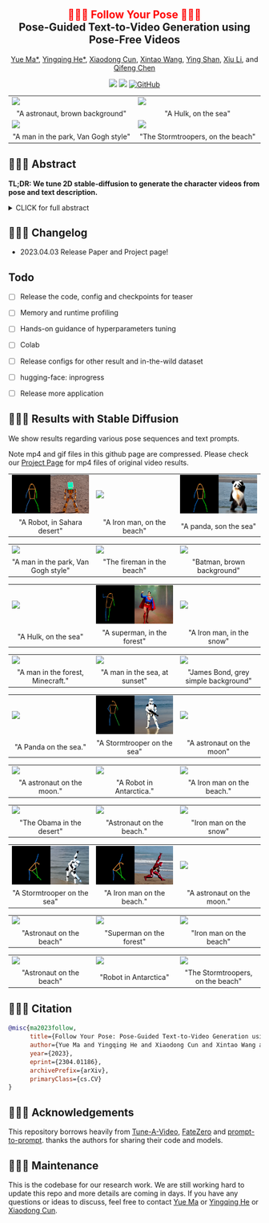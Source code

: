 <div align="center">
<h2><font color="red"> 🕺🕺🕺 Follow Your Pose 💃💃💃 </font></center> <br> <center>Pose-Guided Text-to-Video Generation using Pose-Free Videos</h2>

[Yue Ma*](https://mayuelala.github.io/), [Yingqing He*](https://github.com/YingqingHe), [Xiaodong Cun](http://vinthony.github.io/), [Xintao Wang](https://xinntao.github.io/), [Ying Shan](https://scholar.google.com/citations?hl=zh-CN&user=4oXBp9UAAAAJ), [Xiu Li](https://scholar.google.com/citations?user=Xrh1OIUAAAAJ&hl=zh-CN), and [Qifeng Chen](https://cqf.io)

<a href='https://arxiv.org/abs/2304.01186'><img src='https://img.shields.io/badge/ArXiv-2304.01186-red'></a> 
<a href='https://follow-your-pose.github.io/'><img src='https://img.shields.io/badge/Project-Page-Green'></a>  [![GitHub](https://img.shields.io/github/stars/mayuelala/FollowYourPose?style=social)](https://github.com/mayuelala/FollowYourPose)
</div>


<!-- ![fatezero_demo](./docs/teaser.png) -->

<table class="center">
  <td><img src="gif_results/A Astronaut.gif"></td>
  <td><img src="gif_results/ertA Hulk on the sea .gif"></td>
  <tr>
  <td width=25% style="text-align:center;">"A astronaut, brown background"</td>
  <td width=25% style="text-align:center;">"A Hulk, on the sea"</td>
  <!-- <td width=25% style="text-align:center;">"Wonder Woman, wearing a cowboy hat, is skiing"</td>
  <td width=25% style="text-align:center;">"A man, wearing pink clothes, is skiing at sunset"</td> -->
</tr>
<td><img src="gif_results/a man in the park, Van Gogh style.gif"></td>
<td><img src="gif_results/vervA Stormtrooper on the sea.gif"></td>
<tr>
<td width=25% style="text-align:center;">"A man in the park, Van Gogh style"</td>
<td width=25% style="text-align:center;">"The Stormtroopers, on the beach"</td>
</tr>
</table >

## 💃💃💃 Abstract
<b>TL;DR: We tune 2D stable-diffusion to generate the character videos from pose and text description.</b>

<details><summary>CLICK for full abstract</summary>


> Generating text-editable and pose-controllable character videos have an imperious demand in creating various digital human. Nevertheless, this task has been restricted by the absence of a comprehensive dataset featuring paired video-pose captions and the generative prior models for videos. In this work, we design a novel two-stage training scheme that can utilize easily obtained datasets (i.e., image pose pair and pose-free video) and the pre-trained text-to-image (T2I) model to obtain the pose-controllable character videos. Specifically, in the first stage, only the keypoint-image pairs are used only for a controllable textto-image generation. We learn a zero-initialized convolutional encoder to encode the pose information. In the second stage, we finetune the motion of the above network via a pose-free video dataset by adding the learnable temporal self-attention and reformed cross-frame self-attention blocks. Powered by our new designs, our method successfully generates continuously pose-controllable character videos while keeps the editing and concept composition ability of the pre-trained T2I model. The code and models will be made publicly available.
</details>

## 🕺🕺🕺 Changelog
<!-- A new option store all the attentions in hard disk, which require less ram. -->
- 2023.04.03 Release Paper and Project page!

## Todo

- [ ] Release the code, config and checkpoints for teaser
- [ ] Memory and runtime profiling
- [ ] Hands-on guidance of hyperparameters tuning
- [ ] Colab
- [ ] Release configs for other result and in-the-wild dataset
- [ ] hugging-face: inprogress
- [ ] Release more application


## 💃💃💃 Results with Stable Diffusion
We show results regarding various pose sequences and text prompts.

Note mp4 and gif files in this github page are compressed. 
Please check our [Project Page](https://follow-your-pose.github.io/) for mp4 files of original video results.
<table class="center">

<tr>
  <td><img src="gif_results/A Robot is dancing in Sahara desert.gif"></td>
  <td><img src="gif_results/sdsdA Iron man on the beach.gif"></td>
  <td><img src="gif_results/A Panda on the sea.gif"></td>
</tr>
<tr>
  <td width=25% style="text-align:center;">"A Robot, in Sahara desert"</td>
  <td width=25% style="text-align:center;">"A Iron man, on the beach"</td>
  <td width=25% style="text-align:center;">"A panda, son the sea"</td>
</tr>
</table>
<!--#########################################################-->
<table class="center">
<tr>
  <td><img src="gif_results/a man in the park, Van Gogh style.gif"></td>
  <td><img src="gif_results/fireman in the beach.gif"></td>
  <td><img src="gif_results/Batman brown background.gif"></td>
</tr>
<tr>
</tr>
<tr>
  <td width=25% style="text-align:center;">"A man in the park, Van Gogh style"</td>
  <td width=25% style="text-align:center;">"The fireman in the beach"</td>
  <td width=25% style="text-align:center;">"Batman, brown background"</td>
</tr>
</table>
<!--#########################################################-->


<table class="center">
<tr>
  <td><img src="gif_results/ertA Hulk on the sea .gif"></td>
  <td><img src="gif_results/lokA Superman on the forest.gif"></td>
  <td><img src="gif_results/A Iron man on the snow.gif"></td>

</tr>
<tr>

</tr>
<tr>
  <td width=25% style="text-align:center;">"A Hulk, on the sea"</td>
  <td width=25% style="text-align:center;">"A superman, in the forest"</td>
  <td width=25% style="text-align:center;">"A Iron man, in the snow"</td>
</tr>
</table>
<!--#########################################################-->

<table class="center">
<tr>
  <td><img src="gif_results/A man in the forest, Minecraft.gif"></td>
  <td><img src="gif_results/a man in the sea, at sunset.gif"></td>
  <td><img src="gif_results/James Bond, grey simple background.gif"></td>

</tr>
<tr>

</tr>
<tr>
  <td width=25% style="text-align:center;">"A man in the forest, Minecraft."</td>
  <td width=25% style="text-align:center;">"A man in the sea, at sunset"</td>
  <td width=25% style="text-align:center;">"James Bond, grey simple background"</td>
</tr>
</table>
<!--#########################################################-->

<table class="center">
<tr>
  <td><img src="gif_results/vryvA Panda on the sea.gif"></td>
  <td><img src="gif_results/nbthA Stormtrooper on the sea.gif"></td>
  <td><img src="gif_results/egbA astronaut on the moon.gif"></td>

</tr>
<tr>

</tr>
<tr>
  <td width=25% style="text-align:center;">"A Panda on the sea."</td>
  <td width=25% style="text-align:center;">"A Stormtrooper on the sea"</td>
  <td width=25% style="text-align:center;">"A astronaut on the moon"</td>
</tr>
</table>
<!--#########################################################-->

<table class="center">
<tr>
  <td><img src="gif_results/sssA astronaut on the moon.gif"></td>
  <td><img src="gif_results/ccA Robot in Antarctica.gif"></td>
  <td><img src="gif_results/zzzzA Iron man on the beach..gif"></td>

</tr>
<tr>

</tr>
<tr>
  <td width=25% style="text-align:center;">"A astronaut on the moon."</td>
  <td width=25% style="text-align:center;">"A Robot in Antarctica."</td>
  <td width=25% style="text-align:center;">"A Iron man on the beach."</td>
</tr>
</table>

<!--#########################################################-->
<table class="center">
<tr>
  <td><img src="gif_results/yrvA Obama in the desert.gif"></td>
  <td><img src="gif_results/dfcA Astronaut on the beach.gif"></td>
  <td><img src="gif_results/sasqA Iron man on the snow.gif"></td>

</tr>
<tr>

</tr>
<tr>
  <td width=25% style="text-align:center;">"The Obama in the desert"</td>
  <td width=25% style="text-align:center;">"Astronaut on the beach."</td>
  <td width=25% style="text-align:center;">"Iron man on the snow"</td>
</tr>
</table>
<!--#########################################################-->

<table class="center">
<tr>
  <td><img src="gif_results/aaaA Stormtrooper on the sea.gif"></td>
  <td><img src="gif_results/A Iron man on the beach..gif"></td>
  <td><img src="gif_results/A astronaut on the moon.gif"></td>

</tr>
<tr>

</tr>
<tr>
  <td width=25% style="text-align:center;">"A Stormtrooper on the sea"</td>
  <td width=25% style="text-align:center;">"A Iron man on the beach."</td>
  <td width=25% style="text-align:center;">"A astronaut on the moon."</td>
</tr>
</table>
<!--#########################################################-->

<table class="center">
<tr>
  <td><img src="gif_results/cdAstronaut on the beach.gif"></td>
  <td><img src="gif_results/cswSuperman on the forest.gif"></td>
  <td><img src="gif_results/cwIron man on the beach..gif"></td>

</tr>
<tr>

</tr>
<tr>
  <td width=25% style="text-align:center;">"Astronaut on the beach"</td>
  <td width=25% style="text-align:center;">"Superman on the forest"</td>
  <td width=25% style="text-align:center;">"Iron man on the beach"</td>
</tr>
</table>
<!--#########################################################-->

<table class="center">
<tr>
  <td><img src="gif_results/dfewcAstronaut on the beach.gif"></td>
  <td><img src="gif_results/ewA Robot in Antarctica.gif"></td>
  <td><img src="gif_results/vervA Stormtrooper on the sea.gif"></td>

</tr>
<tr>

</tr>
<tr>
  <td width=25% style="text-align:center;">"Astronaut on the beach"</td>
  <td width=25% style="text-align:center;">"Robot in Antarctica"</td>
  <td width=25% style="text-align:center;">"The Stormtroopers, on the beach"</td>
</tr>
</table>
<!--#########################################################-->




## 🎼🎼🎼 Citation 

```bibtex
@misc{ma2023follow,
      title={Follow Your Pose: Pose-Guided Text-to-Video Generation using Pose-Free Videos}, 
      author={Yue Ma and Yingqing He and Xiaodong Cun and Xintao Wang and Ying Shan and Xiu Li and Qifeng Chen},
      year={2023},
      eprint={2304.01186},
      archivePrefix={arXiv},
      primaryClass={cs.CV}
}
``` 


## 👯👯👯 Acknowledgements

This repository borrows heavily from [Tune-A-Video](https://github.com/showlab/Tune-A-Video), [FateZero](https://github.com/ChenyangQiQi/FateZero) and [prompt-to-prompt](https://github.com/google/prompt-to-prompt/). thanks the authors for sharing their code and models.

## 🕺🕺🕺 Maintenance

This is the codebase for our research work. We are still working hard to update this repo and more details are coming in days. If you have any questions or ideas to discuss, feel free to contact [Yue Ma](mailto:y-ma21@mails.tsinghua.edu.cn) or [Yingqing He](https://github.com/YingqingHe) or [Xiaodong Cun](mailto:vinthony@gmail.com).

